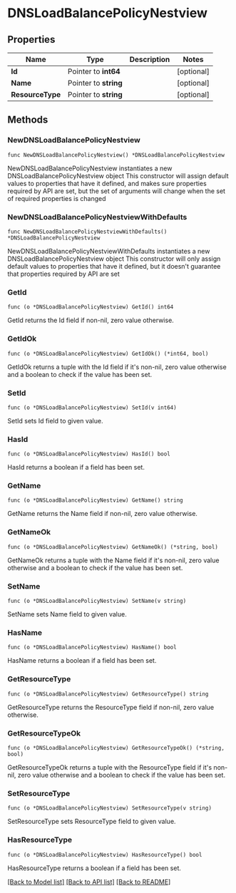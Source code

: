 # DNSLoadBalancePolicyNestview

## Properties

Name | Type | Description | Notes
------------ | ------------- | ------------- | -------------
**Id** | Pointer to **int64** |  | [optional] 
**Name** | Pointer to **string** |  | [optional] 
**ResourceType** | Pointer to **string** |  | [optional] 

## Methods

### NewDNSLoadBalancePolicyNestview

`func NewDNSLoadBalancePolicyNestview() *DNSLoadBalancePolicyNestview`

NewDNSLoadBalancePolicyNestview instantiates a new DNSLoadBalancePolicyNestview object
This constructor will assign default values to properties that have it defined,
and makes sure properties required by API are set, but the set of arguments
will change when the set of required properties is changed

### NewDNSLoadBalancePolicyNestviewWithDefaults

`func NewDNSLoadBalancePolicyNestviewWithDefaults() *DNSLoadBalancePolicyNestview`

NewDNSLoadBalancePolicyNestviewWithDefaults instantiates a new DNSLoadBalancePolicyNestview object
This constructor will only assign default values to properties that have it defined,
but it doesn't guarantee that properties required by API are set

### GetId

`func (o *DNSLoadBalancePolicyNestview) GetId() int64`

GetId returns the Id field if non-nil, zero value otherwise.

### GetIdOk

`func (o *DNSLoadBalancePolicyNestview) GetIdOk() (*int64, bool)`

GetIdOk returns a tuple with the Id field if it's non-nil, zero value otherwise
and a boolean to check if the value has been set.

### SetId

`func (o *DNSLoadBalancePolicyNestview) SetId(v int64)`

SetId sets Id field to given value.

### HasId

`func (o *DNSLoadBalancePolicyNestview) HasId() bool`

HasId returns a boolean if a field has been set.

### GetName

`func (o *DNSLoadBalancePolicyNestview) GetName() string`

GetName returns the Name field if non-nil, zero value otherwise.

### GetNameOk

`func (o *DNSLoadBalancePolicyNestview) GetNameOk() (*string, bool)`

GetNameOk returns a tuple with the Name field if it's non-nil, zero value otherwise
and a boolean to check if the value has been set.

### SetName

`func (o *DNSLoadBalancePolicyNestview) SetName(v string)`

SetName sets Name field to given value.

### HasName

`func (o *DNSLoadBalancePolicyNestview) HasName() bool`

HasName returns a boolean if a field has been set.

### GetResourceType

`func (o *DNSLoadBalancePolicyNestview) GetResourceType() string`

GetResourceType returns the ResourceType field if non-nil, zero value otherwise.

### GetResourceTypeOk

`func (o *DNSLoadBalancePolicyNestview) GetResourceTypeOk() (*string, bool)`

GetResourceTypeOk returns a tuple with the ResourceType field if it's non-nil, zero value otherwise
and a boolean to check if the value has been set.

### SetResourceType

`func (o *DNSLoadBalancePolicyNestview) SetResourceType(v string)`

SetResourceType sets ResourceType field to given value.

### HasResourceType

`func (o *DNSLoadBalancePolicyNestview) HasResourceType() bool`

HasResourceType returns a boolean if a field has been set.


[[Back to Model list]](../README.md#documentation-for-models) [[Back to API list]](../README.md#documentation-for-api-endpoints) [[Back to README]](../README.md)


